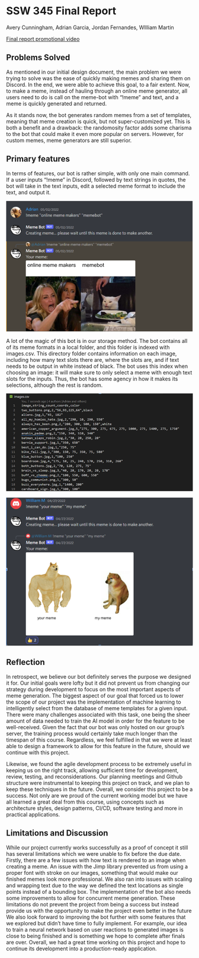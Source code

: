 # SSW 345 Final Report

Avery Cunningham, Adrian Garcia, Jordan Fernandes, WIlliam Martin

[Final report promotional video](https://www.youtube.com/watch?v=IcyuOZetB1I)

## Problems Solved

As mentioned in our initial design document, the main problem we were trying to solve was the ease of quickly making memes and sharing them on Discord. In the end, we were able to achieve this goal, to a fair extent. Now, to make a meme, instead of hauling through an online meme generator, all users need to do is call on the meme-bot with “!meme” and text, and a meme is quickly generated and returned.

As it stands now, the bot generates random memes from a set of templates, meaning that meme creation is quick, but not super-customized yet. This is both a benefit and a drawback: the randomosity factor adds some charisma to the bot that could make it even more popular on servers. However, for custom memes, meme generators are still superior.

## Primary features

In terms of features, our bot is rather simple, with only one main command. If a user inputs “!meme” in Discord, followed by text strings in quotes, the bot will take in the text inputs, edit a selected meme format to include the text, and output it.

![Example output](./markdown_images/example_meme.png)

A lot of the magic of this bot is in our storage method. The bot contains all of its meme formats in a local folder, and this folder is indexed with images.csv. This directory folder contains information on each image, including how many text slots there are, where the slots are, and if text needs to be output in white instead of black. The bot uses this index when choosing an image: it will make sure to only select a meme with enough text slots for the inputs. Thus, the bot has some agency in how it makes its selections, although the rest is random.

![images.csv](./markdown_images/example_csv.png)

![Random example output](./markdown_images/example_meme2.png)

## Reflection

In retrospect, we believe our bot definitely serves the purpose we designed it for. Our initial goals were lofty but it did not prevent us from changing our strategy during development to focus on the most important aspects of meme generation. The biggest aspect of our goal that forced us to lower the scope of our project was the implementation of machine learning to intelligently select from the database of meme templates for a given input. There were many challenges associated with this task, one being the sheer amount of data needed to train the AI model in order for the feature to be well-received. Given the fact that our bot was only hosted on our group’s server, the training process would certainly take much longer than the timespan of this course. Regardless, we feel fulfilled in that we were at least able to design a framework to allow for this feature in the future, should we continue with this project.

Likewise, we found the agile development process to be extremely useful in keeping us on the right track, allowing sufficient time for development, review, testing, and reconsiderations. Our planning meetings and Github structure were instrumental to keeping this project on track, and we plan to keep these techniques in the future. Overall, we consider this project to be a success. Not only are we proud of the current working model but we have all learned a great deal from this course, using concepts such as architecture styles, design patterns, CI/CD, software testing and more in practical applications.

## Limitations and Discussion

While our project currently works successfully as a proof of concept it still has several limitations which we were unable to fix before the due date. Firstly, there are a few issues with how text is rendered to an image when creating a meme. An issue with the Jimp library prevented us from using a proper font with stroke on our images, something that would make our finished memes look more professional. We also ran into issues with scaling and wrapping text due to the way we defined the text locations as single points instead of a bounding box. The implementation of the bot also needs some improvements to allow for concurrent meme generation. These limitations do not prevent the project from being a success but instead provide us with the opportunity to make the project even better in the future
We also look forward to improving the bot further with some features that we explored but didn’t have time to fully implement. For example, our idea to train a neural network based on user reactions to generated images is close to being finished and is something we hope to complete after finals are over. Overall, we had a great time working on this project and hope to continue its development into a production-ready application.
